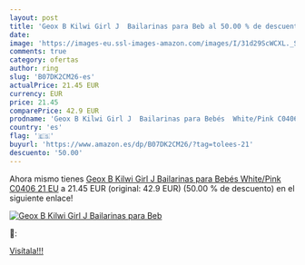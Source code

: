 ```yaml
---
layout: post
title: 'Geox B Kilwi Girl J  Bailarinas para Beb al 50.00 % de descuento'
date: 
image: 'https://images-eu.ssl-images-amazon.com/images/I/31d29ScWCXL._SL200_.jpg'
comments: true
category: ofertas
author: ring
slug: 'B07DK2CM26-es'
actualPrice: 21.45 EUR
currency: EUR
price: 21.45
comparePrice: 42.9 EUR
prodname: 'Geox B Kilwi Girl J  Bailarinas para Bebés  White/Pink C0406  21 EU'
country: 'es'
flag: '🇪🇸'
buyurl: 'https://www.amazon.es/dp/B07DK2CM26/?tag=tolees-21'
descuento: '50.00'
---
```


Ahora mismo tienes [Geox B Kilwi Girl J  Bailarinas para Bebés  White/Pink C0406  21 EU](https://www.amazon.es/dp/B07DK2CM26/?tag=tolees-21) a 21.45 EUR (original: 42.9 EUR) (50.00 %  de descuento) en el siguiente enlace!

[![Geox B Kilwi Girl J  Bailarinas para Beb](https://images-eu.ssl-images-amazon.com/images/I/31d29ScWCXL._SL200_.jpg)](https://www.amazon.es/dp/B07DK2CM26/?tag=tolees-21)

🔎:


[Visítala!!!](https://www.amazon.es/dp/B07DK2CM26/?tag=tolees-21)
